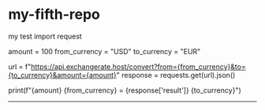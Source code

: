 # my-fifth-repo
my test
import request

amount = 100
from_currency = "USD"
to_currency = "EUR"

url = f"https://api.exchangerate.host/convert?from={from_currency}&to={to_currency}&amount={amount}"
response = requests.get(url).json()

print(f"{amount} {from_currency} = {response['result']} {to_currency}")
________________________________________
